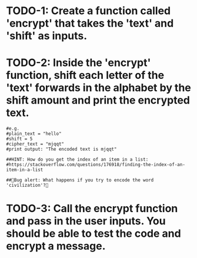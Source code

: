 # TODO-1: Create a function called 'encrypt' that takes the 'text' and 'shift' as inputs.

# TODO-2: Inside the 'encrypt' function, shift each letter of the 'text' forwards in the alphabet by the shift amount and print the encrypted text.  
    #e.g. 
    #plain_text = "hello"
    #shift = 5
    #cipher_text = "mjqqt"
    #print output: "The encoded text is mjqqt"

    ##HINT: How do you get the index of an item in a list:
    #https://stackoverflow.com/questions/176918/finding-the-index-of-an-item-in-a-list

    ##🐛Bug alert: What happens if you try to encode the word 'civilization'?🐛

# TODO-3: Call the encrypt function and pass in the user inputs. You should be able to test the code and encrypt a message. 